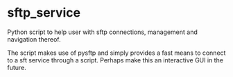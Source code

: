 # sftp_service
Python script to help user with sftp connections, management and navigation thereof. 

The script makes use of pysftp and simply provides a fast means to connect to a sft service through a script. 
Perhaps make this an interactive GUI in the future.

